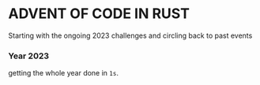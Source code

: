 # ADVENT OF CODE IN RUST

Starting with the ongoing 2023 challenges and circling back to past events

### Year 2023

getting the whole year done in `1s`.